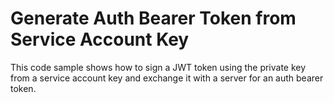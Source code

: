 # Generate Auth Bearer Token from Service Account Key

This code sample shows how to sign a JWT token using the private key from a service account key and
exchange it with a server for an auth bearer token.